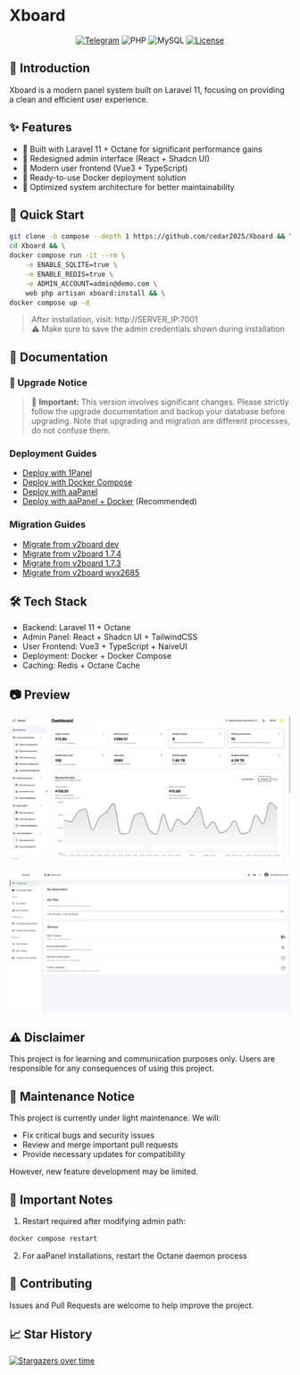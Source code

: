# Xboard

<div align="center">

[![Telegram](https://img.shields.io/badge/Telegram-Channel-blue)](https://t.me/XboardOfficial)
![PHP](https://img.shields.io/badge/PHP-8.2+-green.svg)
![MySQL](https://img.shields.io/badge/MySQL-5.7+-blue.svg)
[![License](https://img.shields.io/badge/License-MIT-yellow.svg)](LICENSE)

</div>

## 📖 Introduction

Xboard is a modern panel system built on Laravel 11, focusing on providing a clean and efficient user experience.

## ✨ Features

- 🚀 Built with Laravel 11 + Octane for significant performance gains
- 🎨 Redesigned admin interface (React + Shadcn UI)
- 📱 Modern user frontend (Vue3 + TypeScript)
- 🐳 Ready-to-use Docker deployment solution
- 🎯 Optimized system architecture for better maintainability

## 🚀 Quick Start

```bash
git clone -b compose --depth 1 https://github.com/cedar2025/Xboard && \
cd Xboard && \
docker compose run -it --rm \
    -e ENABLE_SQLITE=true \
    -e ENABLE_REDIS=true \
    -e ADMIN_ACCOUNT=admin@demo.com \
    web php artisan xboard:install && \
docker compose up -d
```

> After installation, visit: http://SERVER_IP:7001  
> ⚠️ Make sure to save the admin credentials shown during installation

## 📖 Documentation

### 🔄 Upgrade Notice
> 🚨 **Important:** This version involves significant changes. Please strictly follow the upgrade documentation and backup your database before upgrading. Note that upgrading and migration are different processes, do not confuse them.

### Deployment Guides
- [Deploy with 1Panel](./docs/en/installation/1panel.md)
- [Deploy with Docker Compose](./docs/en/installation/docker-compose.md)
- [Deploy with aaPanel](./docs/en/installation/aapanel.md)
- [Deploy with aaPanel + Docker](./docs/en/installation/aapanel-docker.md) (Recommended)

### Migration Guides
- [Migrate from v2board dev](./docs/en/migration/v2board-dev.md)
- [Migrate from v2board 1.7.4](./docs/en/migration/v2board-1.7.4.md)
- [Migrate from v2board 1.7.3](./docs/en/migration/v2board-1.7.3.md)
- [Migrate from v2board wyx2685](./docs/en/migration/v2board-wyx2685.md)

## 🛠️ Tech Stack

- Backend: Laravel 11 + Octane
- Admin Panel: React + Shadcn UI + TailwindCSS
- User Frontend: Vue3 + TypeScript + NaiveUI
- Deployment: Docker + Docker Compose
- Caching: Redis + Octane Cache

## 📷 Preview
![Admin Preview](./docs/images/admin.png)

![User Preview](./docs/images/user.png)

## ⚠️ Disclaimer

This project is for learning and communication purposes only. Users are responsible for any consequences of using this project.

## 🌟 Maintenance Notice

This project is currently under light maintenance. We will:
- Fix critical bugs and security issues
- Review and merge important pull requests
- Provide necessary updates for compatibility

However, new feature development may be limited.

## 🔔 Important Notes

1. Restart required after modifying admin path:
```bash
docker compose restart
```

2. For aaPanel installations, restart the Octane daemon process

## 🤝 Contributing

Issues and Pull Requests are welcome to help improve the project.

## 📈 Star History

[![Stargazers over time](https://starchart.cc/cedar2025/Xboard.svg)](https://starchart.cc/cedar2025/Xboard)